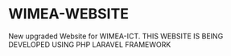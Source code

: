 # WIMEA-WEBSITE
New upgraded Website for WIMEA-ICT.
THIS WEBSITE IS BEING DEVELOPED USING PHP LARAVEL FRAMEWORK
